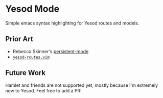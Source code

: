 # Yesod Mode

Simple emacs syntax highlighting for Yesod routes and models.

## Prior Art

* Rebecca Skinner's [persistent-mode](https://github.com/rebeccaskinner/persistent-mode-el)
* [`yesod-routes.vim`](https://github.com/5outh/yesod-routes.vim) 

## Future Work

Hamlet and friends are not supported yet, mostly because I'm extremely new to Yesod.
Feel free to add a PR!
